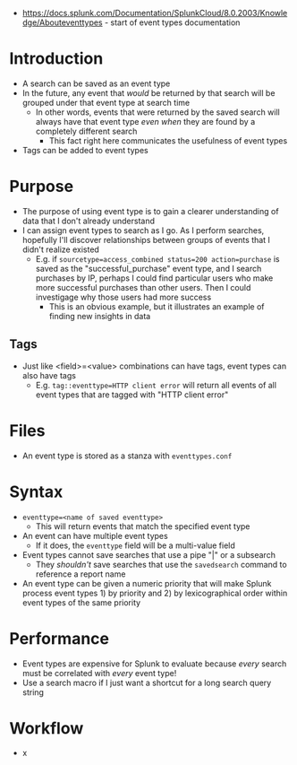 - https://docs.splunk.com/Documentation/SplunkCloud/8.0.2003/Knowledge/Abouteventtypes - start of event types documentation
# Introduction
- A search can be saved as an event type
- In the future, any event that _would_ be returned by that search will be grouped under that event type at search time
  - In other words, events that were returned by the saved search will always have that event type _even when_ they are found by a completely
    different search
    - This fact right here communicates the usefulness of event types
- Tags can be added to event types
# Purpose
- The purpose of using event type is to gain a clearer understanding of data that I don't already understand
- I can assign event types to search as I go. As I perform searches, hopefully I'll discover relationships between groups of events that I didn't
  realize existed
  - E.g. if `sourcetype=access_combined status=200 action=purchase` is saved as the "successful_purchase" event type, and I search purchases by IP,
    perhaps I could find particular users who make more successful purchases than other users. Then I could investigage why those users had more
    success
    - This is an obvious example, but it illustrates an example of finding new insights in data
## Tags
- Just like \<field>=\<value> combinations can have tags, event types can also have tags
  - E.g. `tag::eventtype=HTTP client error` will return all events of all event types that are tagged with "HTTP client error"
# Files
- An event type is stored as a stanza with `eventtypes.conf`
# Syntax
- `eventtype=<name of saved eventtype>`
  - This will return events that match the specified event type
- An event can have multiple event types
  - If it does, the `eventtype` field will be a multi-value field
- Event types cannot save searches that use a pipe "|" or a subsearch
  - They _shouldn't_ save searches that use the `savedsearch` command to reference a report name
- An event type can be given a numeric priority that will make Splunk process event types 1) by priority and 2) by lexicographical order within event
  types of the same priority
# Performance
- Event types are expensive for Splunk to evaluate because _every_ search must be correlated with _every_ event type!
- Use a search macro if I just want a shortcut for a long search query string
# Workflow
- x